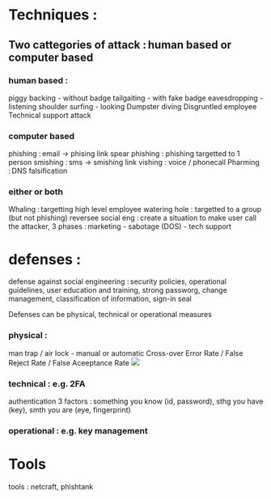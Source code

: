 # Techniques : 
## Two cattegories of attack : human based or computer based
### human based :
piggy backing - without badge
tailgaiting - with fake badge
eavesdropping - listening
shoulder surfing - looking
Dumpster diving
Disgruntled employee
Technical support attack

### computer based
phishing : email -> phising link
spear phishing : phishing targetted to 1 person
smishing : sms -> smishing link
vishing : voice / phonecall
Pharming : DNS falsification

### either or both
Whaling : targetting high level employee
watering hole : targetted to a group (but not phishing)
reversee social eng : create a situation to make user call the attacker, 3 phases : marketing - sabotage (DOS) - tech support

# defenses :
defense against social engineering : security policies, operational guidelines, user education and training, strong passworg, change management, classification of information, sign-in seal

Defenses can be physical, technical or operational measures

### physical : 
man trap / air lock - manual or automatic
Cross-over Error Rate / False Reject Rate / False Aceeptance Rate
![](https://rehost.diberie.com/Picture/Get/f/153271)
### technical : e.g. 2FA
authentication 3 factors : something you know (id, password), sthg you have (key), smth you are (eye, fingerprint)
### operational : e.g. key management 



# Tools
tools : netcraft, phishtank
